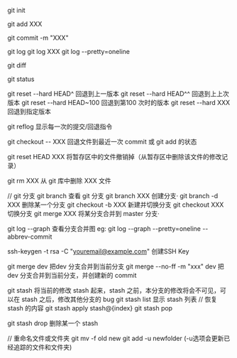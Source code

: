 git init

git add XXX

git commit -m "XXX"


git log
git log XXX
git log --pretty=oneline

git diff


git status


git reset --hard HEAD^			回退到上一版本
git reset --hard HEAD^^			回退到上上次版本
git reset --hard HEAD~100		回退到第100 次时的版本
git reset --hard XXX			回退到指定版本

git reflog				显示每一次的提交/回退指令


git checkout -- XXX			回退文件到最近一次 commit 或 git add 的状态

git reset HEAD XXX			将暂存区中的文件撤销掉（从暂存区中删除该文件的修改记录）

git rm XXX				从 git 库中删除 XXX 文件

// git 分支
git branch				查看 git 分支
git branch XXX				创建分支·
git branch -d XXX			删除某一个分支
git checkout -b XXX			新建并切换分支
git checkout XXX			切换分支
git merge XXX				将某分支合并到 master 分支·


git log --graph				查看分支合并图
	eg:  git log --graph --pretty=oneline --abbrev-commit

ssh-keygen -t rsa -C "youremail@example.com"	创建SSH Key

git merge dev				把dev 分支合并到当前分支
git merge --no-ff -m "xxx" dev		把dev 分支合并到当前分支，并创建新的 commit


git stash				将当前的修改 stash 起来，stash 之前，本分支的修改将会不可见，可以在 stash 之后，修改其他分支的 bug
git stash list				显示 stash 列表
// 恢复 stash 的内容
git stash apply stash@{index}
git stash pop

git stash drop				删除某一个 stash

// 重命名文件或文件夹
git mv -f old new
git add -u newfolder (-u选项会更新已经追踪的文件和文件夹)

